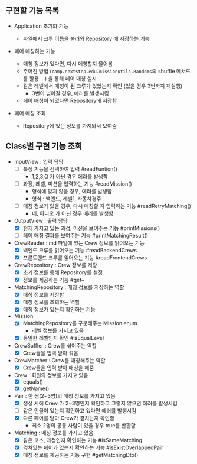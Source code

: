 ## 구현할 기능 목록

- Application 초기화 기능
  - 파일에서 크루 이름을 불러와 Repository 에 저장하는 기능

- 페어 매칭하는 기능
  - 매칭 정보가 있다면, 다시 메칭할지 물어봄
  - 주어진 방법 (`camp.nextstep.edu.missionutils.Randoms`의 shuffle 메서드를 활용 ...) 을 통해 페어 매칭 실시
  - 같은 레벨에서 매칭이 된 크루가 있었는지 확인 (있을 경우 3번까지 재실행)
    - 3번이 넘어갈 경우, 에러를 발생시킴
  - 페어 매칭이 되었다면 Repository에 저장함

- 페어 메칭 조회
  - Repository에 있는 정보를 가져와서 보여줌


## Class별 구현 기능 조회

- InputView : 입력 담당
  - [ ] 특정 기능을 선택하여 입력 #readFuntion()
    - 1,2,3,Q 가 아닌 경우 에러를 발생함
  - [ ] 과정, 레벨, 미션을 입력하는 기능 #readMission()
    - 형식에 맞지 않을 경우, 에러를 발생함
    - 형식 : 백엔드, 레벨1, 자동차경주
  - [ ] 매칭 정보가 있을 경우, 다시 매칭할 지 입력하는 기능 #readRetryMatching()
    - 네, 아니오 가 아닌 경우 에러를 발생함
  
- OutputView : 출력 담당
  - [x] 현재 가지고 있는 과정, 미션을 보여주는 기능 #printMissions()
  - [ ] 페어 매칭 결과를 보여주는 기능 #printMatchingResult()

- CrewReader : md 파일에 있는 Crew 정보를 읽어오는 기능
  - [x] 백엔드 크루를 읽어오는 기능 #readBackendCrews
  - [x] 프론트엔드 크루를 읽어오는 기능 #readFrontendCrews

- CrewRepository : Crew 정보를 저장
  - [x] 초기 정보를 통해 Repository를 설정
  - [x] 정보를 제공하는 기능 #get~

- MatchingRepository : 매칭 정보를 저장하는 역할
  - [x] 매칭 정보를 저장함
  - [x] 매칭 정보를 조회하는 역할
  - [x] 매칭 정보가 있는지 확인하는 기능

- Mission 
  - [x] MatchingRepository를 구분해주는 Mission enum 
    - 레벨 정보를 가지고 있음
  - [x] 동일한 레벨인지 확인 #isEqualLevel

- CrewSuffler : Crew를 섞어주는 역할
  - [x] Crew들을 입력 받아 섞음

- CrewMatcher : Crew를 매칭해주는 역할
  - [x] Crew들을 입력 받아 매칭을 해줌

- Crew : 회원의 정보를 가지고 있음
  - [x] equals()
  - [x] getName()

- Pair : 한 쌍(2~3명)의 매칭 정보를 가지고 있음
  - [x] 생성 시에 Crew 가 2~3명인지 확인하고 그렇지 않으면 에러를 발생시킴
  - [ ] 같은 인물이 있는지 확인하고 있다면 에러를 발생시킴
  - [x] 다른 페어를 받아 Crew가 곂치는지 확인함
    - 최소 2명의 공통 사람이 있을 경우 true를 반환함

- Matching : 매칭 정보를 가지고 있음
  - [x] 같은 코스, 과정인지 확인하는 기능 #isSameMatching
  - [x] 곂쳐있는 페어가 있는지 확인하는 기능 #isExistOverlappedPair
  - [x] 매칭 정보를 제공하는 기능 구현 #getMatchingDto()